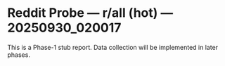 # Reddit Probe — r/all (hot) — 20250930_020017

This is a Phase-1 stub report. Data collection will be implemented in later phases.